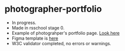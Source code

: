# photographer-portfolio

- In progress.
- Made in rsschool stage 0.
- Example of photograhper's portfolio page. [Look here](https://www.figma.com/file/dFlfApgbK2UBFLVmSte5KR/Portfolio-(Copy))
- Figma template is [here](https://www.figma.com/community/file/912411543875357758/Relvise---Figma-Consulting-Web-Page-Template)
- W3C validator completed, no errors or warnings.
